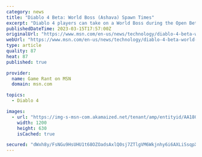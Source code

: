 ```yaml
---
category: news
title: "Diablo 4 Beta: World Boss (Ashava) Spawn Times"
excerpt: "Diablo 4 players can take on a World Boss during the Open Betas, but only during certain times and one day. One of these events in both the Open Beta and the Early Access Beta weekends will be the ..."
publishedDateTime: 2023-03-15T17:57:00Z
originalUrl: "https://www.msn.com/en-us/news/technology/diablo-4-beta-world-boss-ashava-spawn-times/ar-AA18GonW"
webUrl: "https://www.msn.com/en-us/news/technology/diablo-4-beta-world-boss-ashava-spawn-times/ar-AA18GonW"
type: article
quality: 87
heat: 87
published: true

provider:
  name: Game Rant on MSN
  domain: msn.com

topics:
  - Diablo 4

images:
  - url: "https://img-s-msn-com.akamaized.net/tenant/amp/entityid/AA18Gxz1.img?h=630&w=1200&m=6&q=60&o=t&l=f&f=jpg"
    width: 1200
    height: 630
    isCached: true

secured: "dWxh8y/FsNGu9HsUHU1t68OZOadsAxlQ0sj7ZTlgVM6Wkjnhy6i6AXLiSsqpX5dwv9c2VGEKAdowlohRgYMVEWTnR9pAgtzbYXos/rmLw1RIBveexPSfBTqEEDikZGJI7B4ZjzqA+q52ZTsQx9rLLD6YuwbGBylpls5pclNKmLa8Cyy52KuYr0Rek9cmJdzVNm8V8brOlJlvAOSJRCryU+9hao4srQ/byj8wtGDEHhV4+MdqZoIofp4qnZgQA3vxUWzgnwcfx7bGCQsrxvvzYMgNaA9MnrVMLptkTzIudhDMFlLn0qFnCtejoDnycqkLNaH2+0r3KMWcQp11HJAuTKRJKajMAI5UCdAGzZcuGxw=;waEpONpjCAPx0qLjKfGWzw=="
---
```


